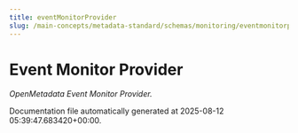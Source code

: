 ```yaml
---
title: eventMonitorProvider
slug: /main-concepts/metadata-standard/schemas/monitoring/eventmonitorprovider
---
```


# Event Monitor Provider

*OpenMetadata Event Monitor Provider.*



Documentation file automatically generated at 2025-08-12 05:39:47.683420+00:00.

